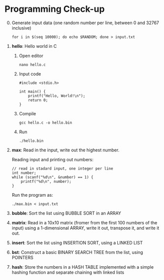 # Programming Check-up

0. Generate input data (one random number per line, between 0 and 32767 inclusive)

       for i in $(seq 10000); do echo $RANDOM; done > input.txt
    
1. **hello**: Hello world in C
    1. Open editor
    
           nano hello.c
    1. Input code

           #include <stdio.h>
           
           int main() {
               printf("Hello, World!\n");
               return 0;
           }
    1. Compile
     
           gcc hello.c -o hello.bin
    1. Run
    
           ./hello.bin

1. **max**: Read in the input, write out the highest number. 
   
   Reading input and printing out numbers:    
   
       // read in stadard input, one integer per line
       int number;
       while (scanf("%d\n", &number) == 1) {
           printf("%d\n", number);
       }
       
   Run the program as:
   
       ./max.bin < input.txt
1. **bubble**: Sort the list using BUBBLE SORT in an ARRAY
1. **matrix**: Read in a 10x10 matrix (fromer from the first 100 numbers of the input) using a 1-dimensional ARRAY, write it out, transpose it, and write it out.
1. **insert**: Sort the list using INSERTION SORT, using a LINKED LIST
1. **bst**: Construct a basic BINARY SEARCH TREE from the list, using POINTERS
1. **hash**: Store the numbers in a HASH TABLE implemented with a simple hashing function and separate chaining with linked lists
